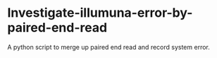 # Investigate-illumuna-error-by-paired-end-read
A python script to merge up paired end read and record system error.
